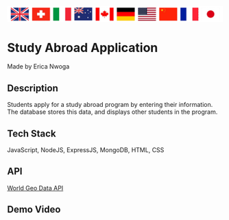 ![banner](./images/flag-banner.png)

# **Study Abroad Application**
Made by Erica Nwoga


## **Description**
Students apply for a study abroad program by entering their information. The database stores this data, and displays other students in the program.

## **Tech Stack**
JavaScript, NodeJS, ExpressJS, MongoDB, HTML, CSS

## **API**
[World Geo Data API](https://rapidapi.com/natkapral/api/world-geo-data)

## **Demo Video**